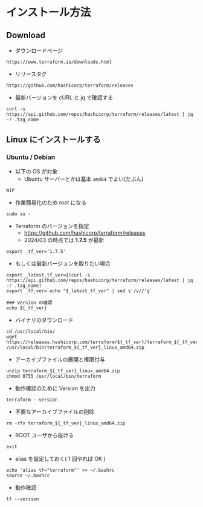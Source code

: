 # インストール方法

## Download

+ ダウンロードページ

```
https://www.terraform.io/downloads.html
```

+ リリースタグ

```
https://github.com/hashicorp/terraform/releases
```

+ 最新バージョンを cURL と jq で確認する

```
curl -s https://api.github.com/repos/hashicorp/terraform/releases/latest | jq -r .tag_name
```

## Linux にインストールする

### Ubuntu / Debian

+ 以下の OS が対象
  + Ubuntu サーバーとかは基本 `amd64` でよい(たぶん)

```
WIP
```

+ 作業簡易化のため root になる

```
sudo su -
```

+ Terraform のバージョンを指定
  + https://github.com/hashicorp/terraform/releases
  + 2024/03 の時点では **1.7.5** が最新

```
export _tf_ver='1.7.5'
```

+ もしくは最新バージョンを取りたい場合

```
export _latest_tf_ver=$(curl -s https://api.github.com/repos/hashicorp/terraform/releases/latest | jq -r .tag_name)
export _tf_ver=`echo "$_latest_tf_ver" | sed s'/v//'g`

### Version の確認
echo ${_tf_ver}
```

+ バイナリのダウンロード

```
cd /usr/local/bin/
wget https://releases.hashicorp.com/terraform/${_tf_ver}/terraform_${_tf_ver}_linux_amd64.zip /usr/local/bin/terraform_${_tf_ver}_linux_amd64.zip
```

+ アーカイブファイルの展開と権限付与

```
unzip terraform_${_tf_ver}_linux_amd64.zip
chmod 0755 /usr/local/bin/terraform
```

+ 動作確認のために Version を出力

```
terraform --version
```

+ 不要なアーカイブファイルの削除

```
rm -rfv terraform_${_tf_ver}_linux_amd64.zip
```

+ ROOT ユーザから抜ける

```
exit
```

+ alias を設定しておく( 1 回やれば OK )

```
echo 'alias tf="terraform"' >> ~/.bashrc
source ~/.bashrc
```

+ 動作確認

```
tf --version
```
